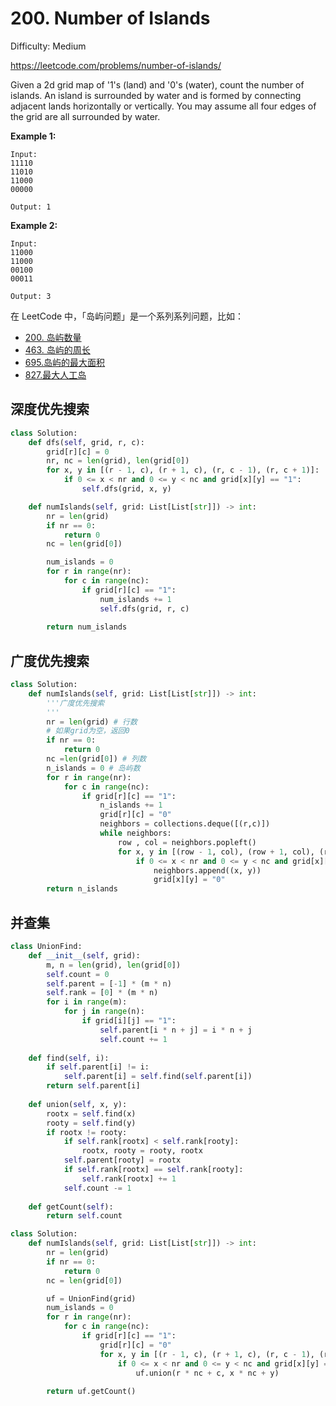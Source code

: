 # 200. Number of Islands

Difficulty: Medium

https://leetcode.com/problems/number-of-islands/

Given a 2d grid map of '1's (land) and '0's (water), count the number of islands. An island is surrounded by water and is formed by connecting adjacent lands horizontally or vertically. You may assume all four edges of the grid are all surrounded by water.

**Example 1:**
```
Input:
11110
11010
11000
00000

Output: 1
```

**Example 2:**
```
Input:
11000
11000
00100
00011

Output: 3
```

在 LeetCode 中，「岛屿问题」是一个系列系列问题，比如：

* [200. 岛屿数量](https://leetcode-cn.com/problems/number-of-islands/)
* [463. 岛屿的周长](https://leetcode-cn.com/problems/island-perimeter/)
* [695.岛屿的最大面积](https://leetcode-cn.com/problems/max-area-of-island/)
* [827.最大人工岛](https://leetcode-cn.com/problems/making-a-large-island/)

## 深度优先搜索

```python
class Solution:
    def dfs(self, grid, r, c):
        grid[r][c] = 0
        nr, nc = len(grid), len(grid[0])
        for x, y in [(r - 1, c), (r + 1, c), (r, c - 1), (r, c + 1)]:
            if 0 <= x < nr and 0 <= y < nc and grid[x][y] == "1":
                self.dfs(grid, x, y)

    def numIslands(self, grid: List[List[str]]) -> int:
        nr = len(grid)
        if nr == 0:
            return 0
        nc = len(grid[0])

        num_islands = 0
        for r in range(nr):
            for c in range(nc):
                if grid[r][c] == "1":
                    num_islands += 1
                    self.dfs(grid, r, c)
        
        return num_islands
```

## 广度优先搜索

```python
class Solution:
    def numIslands(self, grid: List[List[str]]) -> int:
        '''广度优先搜索
        '''
        nr = len(grid) # 行数
        # 如果grid为空，返回0
        if nr == 0:
            return 0
        nc =len(grid[0]) # 列数
        n_islands = 0 # 岛屿数
        for r in range(nr):
            for c in range(nc):
                if grid[r][c] == "1":
                    n_islands += 1
                    grid[r][c] = "0"
                    neighbors = collections.deque([(r,c)])
                    while neighbors:
                        row , col = neighbors.popleft()
                        for x, y in [(row - 1, col), (row + 1, col), (row, col - 1), (row, col + 1)]:
                            if 0 <= x < nr and 0 <= y < nc and grid[x][y] == "1":
                                neighbors.append((x, y))
                                grid[x][y] = "0"
        return n_islands
```

## 并查集

```python
class UnionFind:
    def __init__(self, grid):
        m, n = len(grid), len(grid[0])
        self.count = 0
        self.parent = [-1] * (m * n)
        self.rank = [0] * (m * n)
        for i in range(m):
            for j in range(n):
                if grid[i][j] == "1":
                    self.parent[i * n + j] = i * n + j
                    self.count += 1
    
    def find(self, i):
        if self.parent[i] != i:
            self.parent[i] = self.find(self.parent[i])
        return self.parent[i]
    
    def union(self, x, y):
        rootx = self.find(x)
        rooty = self.find(y)
        if rootx != rooty:
            if self.rank[rootx] < self.rank[rooty]:
                rootx, rooty = rooty, rootx
            self.parent[rooty] = rootx
            if self.rank[rootx] == self.rank[rooty]:
                self.rank[rootx] += 1
            self.count -= 1
    
    def getCount(self):
        return self.count

class Solution:
    def numIslands(self, grid: List[List[str]]) -> int:
        nr = len(grid)
        if nr == 0:
            return 0
        nc = len(grid[0])

        uf = UnionFind(grid)
        num_islands = 0
        for r in range(nr):
            for c in range(nc):
                if grid[r][c] == "1":
                    grid[r][c] = "0"
                    for x, y in [(r - 1, c), (r + 1, c), (r, c - 1), (r, c + 1)]:
                        if 0 <= x < nr and 0 <= y < nc and grid[x][y] == "1":
                            uf.union(r * nc + c, x * nc + y)
        
        return uf.getCount()
```

